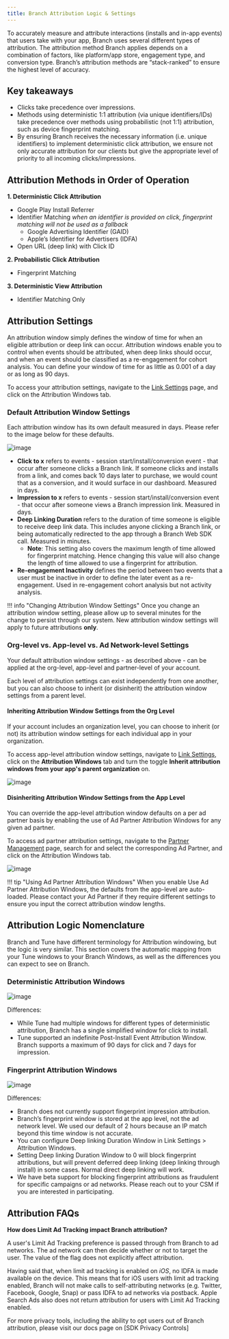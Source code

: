 ```yaml
---
title: Branch Attribution Logic & Settings
---
```

To accurately measure and attribute interactions (installs and in-app events) that users take with your app, Branch uses several different types of attribution. The attribution method Branch applies depends on a combination of factors, like platform/app store, engagement type, and conversion type.  Branch’s attribution methods are “stack-ranked” to ensure the highest level of accuracy.

## Key takeaways

*   Clicks take precedence over impressions.
*   Methods using deterministic 1:1 attribution (via unique identifiers/IDs) take precedence over methods using probabilistic (not 1:1) attribution, such as device fingerprint matching.
*   By ensuring Branch receives the necessary information (i.e. unique identifiers) to implement deterministic click attribution, we ensure not only accurate attribution for our clients but give the appropriate level of priority to all incoming clicks/impressions.

## Attribution Methods in Order of Operation

**1. Deterministic Click Attribution**

*   Google Play Install Referrer
*   Identifier Matching _when an identifier is provided on click, fingerprint matching will not be used as a fallback_
    *   Google Advertising Identifier (GAID)
    *   Apple’s Identifier for Advertisers (IDFA)
*   Open URL (deep link) with Click ID

**2. Probabilistic Click Attribution**

*   Fingerprint Matching

**3. Deterministic View Attribution**

*   Identifier Matching Only


## Attribution Settings

An attribution window simply defines the window of time for when an eligible attribution or deep link can occur. Attribution windows enable you to control when events should be attributed, when deep links should occur, and when an event should be classified as a re-engagement for cohort analysis. You can define your window of time for as little as 0.001 of a day or as long as 90 days.

To access your attribution settings, navigate to the [Link Settings](https://dashboard.branch.io/link-settings) page, and click on the Attribution Windows tab.


### Default Attribution Window Settings

Each attribution window has its own default measured in days. Please refer to the image below for these defaults.

![image](/_assets/img/pages/dashboard/people-based-attribution/attribution-windows.png)

*   <notranslate>**Click to x**</notranslate> refers to events - session start/install/conversion event -  that occur after someone clicks a Branch link. If someone clicks and installs from a link, and comes back 10 days later to purchase, we would count that as a conversion, and it would surface in our dashboard. Measured in days.
*   <notranslate>**Impression to x**</notranslate> refers to events - session start/install/conversion event - that occur after someone views a Branch impression link. Measured in days.
*   <notranslate>**Deep Linking Duration**</notranslate> refers to the duration of time someone is eligible to receive deep link data. This includes anyone clicking a Branch link, or being automatically redirected to the app through a Branch Web SDK call. Measured in minutes.
    *   <notranslate>**Note**</notranslate>: This setting also covers the maximum length of time allowed for fingerprint matching. Hence changing this value will also change the length of time allowed to use a fingerprint for attribution.
*   <notranslate>**Re-engagement Inactivity**</notranslate> defines the period between two events that a user must be inactive in order to define the later event as a re-engagement. Used in re-engagement cohort analysis but not activity analysis.

!!! info "Changing Attribution Window Settings"
	Once you change an attribution window setting, please allow up to several minutes for the change to persist through our system.  New attribution window settings will apply to future attributions **only**.


### Org-level vs. App-level vs. Ad Network-level Settings

Your default attribution window settings - as described above - can be applied at the org-level, app-level and partner-level of your account.

Each level of attribution settings can exist independently from one another, but you can also choose to inherit (or disinherit) the attribution window settings from a parent level.

#### Inheriting Attribution Window Settings from the Org Level

If your account includes an organization level, you can choose to inherit (or not) its attribution window settings for each individual app in your organization.

To access app-level attribution window settings, navigate to [Link Settings](https://branch.dashboard.branch.io/link-settings), click on the <notranslate>**Attribution Windows**</notranslate> tab and turn the toggle <notranslate>**Inherit attribution windows from your app's parent organization**</notranslate> on.

![image](/_assets/img/pages/dashboard/people-based-attribution/attribution-settings-inherit.png)


#### Disinheriting Attribution Window Settings from the App Level

You can override the app-level attribution window defaults on a per ad partner basis by enabling the use of Ad Partner Attribution Windows for any given ad partner.

To access ad partner attribution settings, navigate to the [Partner Management](https://branch.dashboard.branch.io/ads/partner-management) page, search for and select the corresponding Ad Partner, and click on the Attribution Windows tab.

![image](/_assets/img/pages/dashboard/people-based-attribution/ad-partner-attribution-window.png)

!!! tip "Using Ad Partner Attribution Windows"
	When you enable Use Ad Partner Attribution Windows, the defaults from the app-level are auto-loaded. Please contact your Ad Partner if they require different settings to ensure you input the correct attribution window lengths.

## Attribution Logic Nomenclature

Branch and Tune have different terminology for Attribution windowing, but the logic is very similar. This section covers the automatic mapping from your Tune windows to your Branch Windows, as well as the differences you can expect to see on Branch.

### Deterministic Attribution Windows

![image](/_assets/img/pages/dashboard/people-based-attribution/deterministic-attribution-windows.png)

Differences:

*   While Tune had multiple windows for different types of deterministic attribution, Branch has a single simplified window for click to install.
*   Tune supported an indefinite Post-Install Event Attribution Window. Branch supports a maximum of 90 days for click and 7 days for impression.


### Fingerprint Attribution Windows

![image](/_assets/img/pages/dashboard/people-based-attribution/fingerprint-attribution-windows.png)

Differences:

*   Branch does not currently support fingerprint impression attribution.
*   Branch’s fingerprint window is stored at the app level, not the ad network level. We used our default of 2 hours because an IP match beyond this time window is not accurate.
*   You can configure Deep linking Duration Window in Link Settings > Attribution Windows.
*   Setting Deep linking Duration Window to 0 will block fingerprint attributions, but will prevent deferred deep linking (deep linking through install) in some cases. Normal direct deep linking will work.
*   We have beta support for blocking fingerprint attributions as fraudulent for specific campaigns or ad networks. Please reach out to your CSM if you are interested in participating.


## Attribution FAQs

**How does Limit Ad Tracking impact Branch attribution?**

A user's Limit Ad Tracking preference is passed through from Branch to ad networks. The ad network can then decide whether or not to target the user. The value of the flag does not explicitly affect attribution.

Having said that, when limit ad tracking is enabled on *iOS*, no IDFA is made available on the device. This means that for iOS users with limit ad tracking enabled, Branch will not make calls to self-attributing networks (e.g. Twitter, Facebook, Google, Snap) or pass IDFA to ad networks via postback. Apple Search Ads also does not return attribution for users with Limit Ad Tracking enabled.

For more privacy tools, including the ability to opt users out of Branch attribution, please visit our docs page on [SDK Privacy Controls]

